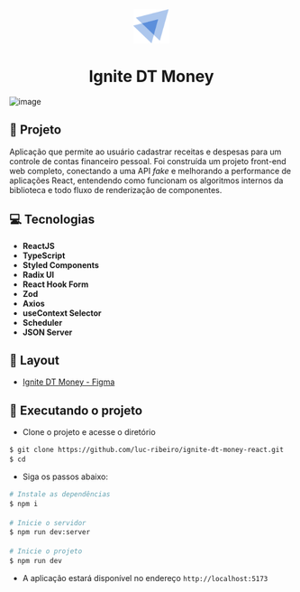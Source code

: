 <div align="center">
  <img height="60" src="./src/assets/logo.svg"  />
</div>

<h1 align="center">
Ignite DT Money 
</h1>

![image](https://github.com/luc-ribeiro/ignite-dt-money-react/assets/69688077/557ae1e6-4c48-4606-9acd-a740fa8445b8)

## 📄 Projeto
Aplicação que permite ao usuário cadastrar receitas e despesas para um controle de contas financeiro pessoal.
Foi construída um projeto front-end web completo, conectando a uma API _fake_ e melhorando a performance de aplicações React, entendendo como funcionam os algoritmos internos da biblioteca e todo fluxo de renderização de componentes.

## 💻 Tecnologias

- **ReactJS**
- **TypeScript**
- **Styled Components**
- **Radix UI**
- **React Hook Form**
- **Zod**
- **Axios**
- **useContext Selector**
- **Scheduler**
- **JSON Server**

## 🔖 Layout
- [Ignite DT Money - Figma](https://www.figma.com/file/xnqCaIcfxtX0frnTBY32zH/DT-Money?type=design&node-id=1-147&mode=design)

## 🚀 Executando o projeto

- Clone o projeto e acesse o diretório

```bash
$ git clone https://github.com/luc-ribeiro/ignite-dt-money-react.git
$ cd 
```

- Siga os passos abaixo:
```bash
# Instale as dependências
$ npm i

# Inicie o servidor
$ npm run dev:server

# Inicie o projeto
$ npm run dev
```

- A aplicação estará disponível no endereço `http://localhost:5173`
